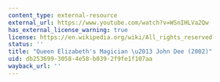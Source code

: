```yaml
---
content_type: external-resource
external_url: https://www.youtube.com/watch?v=WSnIHLVa2Qw
has_external_license_warning: true
license: https://en.wikipedia.org/wiki/All_rights_reserved
status: ''
title: "Queen Elizabeth's Magician \u2013 John Dee (2002)"
uid: db253699-3058-4e58-b039-2f9fe1f107aa
wayback_url: ''
---
```

